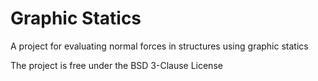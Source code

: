 # Graphic Statics

A project for evaluating normal forces in structures using graphic statics

The project is free under the BSD 3-Clause License
